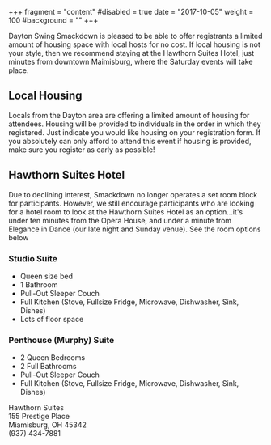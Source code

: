 +++
fragment = "content"
#disabled = true
date = "2017-10-05"
weight = 100
#background = ""
+++

Dayton Swing Smackdown is pleased to be able to offer registrants a limited amount of housing space with local hosts for no cost.  If local housing is not your style, then we recommend staying at the Hawthorn Suites Hotel, just minutes from downtown Maimisburg, where the Saturday events will take place.

## Local Housing

Locals from the Dayton area are offering a limited amount of housing for attendees.  Housing will be provided to individuals in the order in which they registered.  Just indicate you would like housing on your registration form.  If you absolutely can only afford to attend this event if housing is provided, make sure you register as early as possible!

## Hawthorn Suites Hotel

Due to declining interest, Smackdown no longer operates a set room block for participants.  However, we still encourage participants who are looking for a hotel room to look at the Hawthorn Suites Hotel as an option...it's under ten minutes from the Opera House, and under a minute from Elegance in Dance (our late night and Sunday venue).  See the room options below

### Studio Suite

* Queen size bed
* 1 Bathroom
* Pull-Out Sleeper Couch
* Full Kitchen (Stove, Fullsize Fridge, Microwave, Dishwasher, Sink, Dishes)
* Lots of floor space

### Penthouse (Murphy) Suite 

* 2 Queen Bedrooms
* 2 Full Bathrooms
* Pull-Out Sleeper Couch
* Full Kitchen (Stove, Fullsize Fridge, Microwave, Dishwasher, Sink, Dishes)

Hawthorn Suites  
155 Prestige Place  
Miamisburg, OH 45342  
(937) 434-7881  
